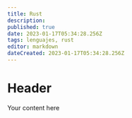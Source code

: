 ```yaml
---
title: Rust
description: 
published: true
date: 2023-01-17T05:34:28.256Z
tags: lenguajes, rust
editor: markdown
dateCreated: 2023-01-17T05:34:28.256Z
---
```


# Header
Your content here